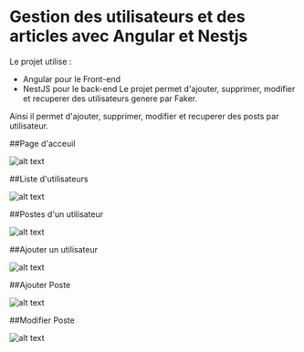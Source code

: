 # Gestion des utilisateurs et des articles avec Angular et Nestjs
Le projet utilise :
* Angular pour le Front-end
* NestJS pour le back-end
Le projet permet d'ajouter, supprimer, modifier et recuperer des utilisateurs genere par Faker.

Ainsi il permet d'ajouter, supprimer, modifier et recuperer des posts par utilisateur.

##Page d'acceuil

![alt text](https://github.com/DohaMghari/angular_nestjs_Mghari/master/captures/welcome_page.jpg)

##Liste d'utilisateurs

![alt text](https://github.com/DohaMghari/angular_nestjs_Mghari/master/captures/liste_des_utilisateurs.jpg)

##Postes d'un utilisateur

![alt text](https://github.com/DohaMghari/angular_nestjs_Mghari/master/captures/liste_des_articles.jpg)

##Ajouter un utilisateur

![alt text](https://github.com/DohaMghari/angular_nestjs_Mghari/master/captures/Ajouter_un_utilisateur.jpg)

##Ajouter Poste

![alt text](https://github.com/DohaMghari/angular_nestjs_Mghari/master/captures/ajouter_un_article.jpg)

##Modifier Poste

![alt text](https://github.com/DohaMghari/angular_nestjs_Mghari/master/captures/update_article.jpg)

